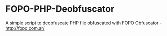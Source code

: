 # FOPO-PHP-Deobfuscator
A simple script to deobfuscate PHP file obfuscated with FOPO Obfuscator - http://fopo.com.ar/
